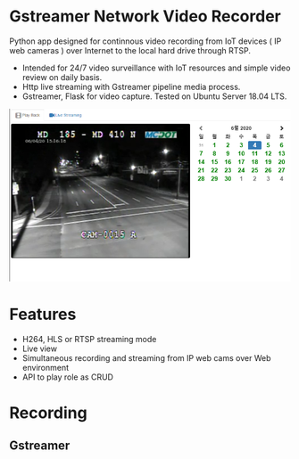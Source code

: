 # Gstreamer Network Video Recorder
Python app designed for continnous video recording from IoT devices ( IP web cameras ) 
over Internet to the local hard drive through RTSP.

- Intended for 24/7 video surveillance with IoT resources and simple video review on daily basis.
- Http live streaming with Gstreamer pipeline media process.
- Gstreamer, Flask for video capture. Tested on Ubuntu Server 18.04 LTS.

![alt example](/images/ui.png "UI layout")

# Features
- H264, HLS or RTSP streaming mode
- Live view
- Simultaneous recording and streaming from IP web cams over Web environment
- API to play role as CRUD

# Recording
## Gstreamer


